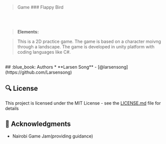 >Game ### Flappy Bird

<br>

<div>
  <a href="https://github.com/larsensong/alx-low_level_programming">
    
  </a>
</div>

<br>

>  **Elements:**

> This is a 2D practice game. The game is based on a character moivng through a landscape.
The game is developed in unity platform with coding languages like C#.

<br>
## :blue_book: Authors
* **Larsen Song** - [@larsensong](https://github.com/Larsensong)

## :mag: License

This project is licensed under the MIT License - see the [LICENSE.md](https://github.com/larsensong/Bird_game/blob/master/LICENSE.md) file for details



## :mega: Acknowledgments

* Nairobi Game Jam(providing guidance)
